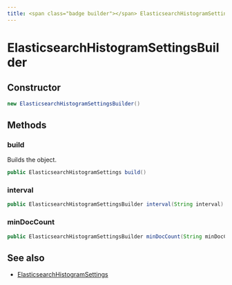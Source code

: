 ```yaml
---
title: <span class="badge builder"></span> ElasticsearchHistogramSettingsBuilder
---
```

# <span class="badge builder"></span> ElasticsearchHistogramSettingsBuilder

## Constructor

```java
new ElasticsearchHistogramSettingsBuilder()
```
## Methods

### <span class="badge object-method"></span> build

Builds the object.

```java
public ElasticsearchHistogramSettings build()
```

### <span class="badge object-method"></span> interval

```java
public ElasticsearchHistogramSettingsBuilder interval(String interval)
```

### <span class="badge object-method"></span> minDocCount

```java
public ElasticsearchHistogramSettingsBuilder minDocCount(String minDocCount)
```

## See also

 * <span class="badge object-type-class"></span> [ElasticsearchHistogramSettings](./object-ElasticsearchHistogramSettings.md)
